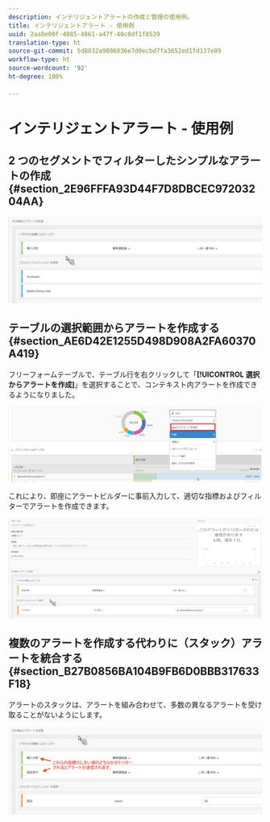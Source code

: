 ```yaml
---
description: インテリジェントアラートの作成と管理の使用例。
title: インテリジェントアラート - 使用例
uuid: 2aa8e00f-4885-4861-a47f-40c8df1f8539
translation-type: ht
source-git-commit: 5d8032a9806836e7d0ecbd7fa3652ed1fd137e89
workflow-type: ht
source-wordcount: '92'
ht-degree: 100%

---
```



# インテリジェントアラート - 使用例

## 2 つのセグメントでフィルターしたシンプルなアラートの作成 {#section_2E96FFFA93D44F7D8DBCEC97203204AA}

<!-- 

Update screenshots for better readability.

 -->

![](assets/alerts_example1.png)

## テーブルの選択範囲からアラートを作成する {#section_AE6D42E1255D498D908A2FA60370A419}

フリーフォームテーブルで、テーブル行を右クリックして「**[!UICONTROL 選択からアラートを作成]**」を選択することで、コンテキスト内アラートを作成できるようになりました。

![](assets/alert_selection.png)

これにより、即座にアラートビルダーに事前入力して、適切な指標およびフィルターでアラートを作成できます。

![](assets/prepopulated_alert.png)

## 複数のアラートを作成する代わりに（スタック）アラートを統合する {#section_B27B0856BA104B9FB6D0BBB317633F18}

アラートのスタックは、アラートを組み合わせて、多数の異なるアラートを受け取ることがないようにします。

![](assets/alerts_example2.png)

